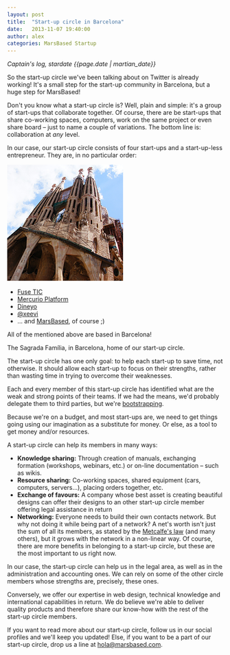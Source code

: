 ```yaml
---
layout: post
title:  "Start-up circle in Barcelona"
date:   2013-11-07 19:40:00
author: alex
categories: MarsBased Startup
---
```


*Captain's log, stardate {{page.date | martian_date}}*

So the start-up circle we've been talking about on Twitter is already working! It's a small step for the start-up community in Barcelona, but a huge step for MarsBased!

Don't you know what a start-up circle is? Well, plain and simple: it's a group of start-ups that collaborate together. Of course, there are be start-ups that share co-working spaces, computers, work on the same project or even share board – just to name a couple of variations. The bottom line is: collaboration at *any* level.

<!--more-->

In our case, our start-up circle consists of four start-ups and a start-up-less entrepreneur. They are, in no particular order:

<img src="/images/blog/post4.png" alt="The Sagrada Família, in Barcelona, home of our start-up circle" title="The Sagrada Família, in Barcelona, home of our start-up circle" class="img-circle img-right img-responsive" />

* <a href="http://www.fusetic.com/" title="Fuse TIC's Website" target="_blank">Fuse TIC</a>
* <a href="http://mercurio-platform.com/" title="Mercurio Platform's Website" target="_blank">Mercurio Platform</a>
* <a href="http://www.dineyo.com/" title="Dineyo's Website" target="_blank">Dineyo</a>
* <a href="http://twitter.com/xeeevi" title="Xeeevi's Twitter Profile" target="_blank">@xeevi</a>
* … and <a href="http://www.twitter.com/MarsBased" title="MarsBased Twitter Profile" target="_blank">MarsBased</a>, of course ;)

All of the mentioned above are based in Barcelona!

The Sagrada Família, in Barcelona, home of our start-up circle.

The start-up circle has one only goal: to help each start-up to save time, not otherwise. It should allow each start-up to focus on their strengths, rather than wasting time in trying to overcome their weaknesses.

Each and every member of this start-up circle has identified what are the weak and strong points of their teams. If we had the means, we'd probably delegate them to third parties, but we're <a href="http://en.wikipedia.org/wiki/Bootstrapping" title="Bootstrapping definition from Wikipedia" target="_blank">bootstrapping</a>.

Because we're on a budget, and most start-ups are, we need to get things going using our imagination as a substitute for money. Or else, as a tool to get money and/or resources.

A start-up circle can help its members in many ways:

* **Knowledge sharing:** Through creation of manuals, exchanging formation (workshops, webinars, etc.) or on-line documentation – such as wikis.
* **Resource sharing:** Co-working spaces, shared equipment (cars, computers, servers…), placing orders together, etc.
* **Exchange of favours:** A company whose best asset is creating beautiful designs can offer their designs to an other start-up circle member offering legal assistance in return
* **Networking:** Everyone needs to build their own contacts network. But why not doing it while being part of a network? A net's worth isn't just the sum of all its members, as stated by the <a href="http://en.wikipedia.org/wiki/Metcalfe%27s_law" title="Metcalfe's law" target="_blank">Metcalfe's law</a> (and many others), but it grows with the network in a non-linear way.
Of course, there are more benefits in belonging to a start-up circle, but these are the most important to us right now.

In our case, the start-up circle can help us in the legal area, as well as in the administration and accounting ones. We can rely on some of the other circle members whose strengths are, precisely, these ones.

Conversely, we offer our expertise in web design, technical knowledge and international capabilities in return. We do believe we're able to deliver quality products and therefore share our know-how with the rest of the start-up circle members.

If you want to read more about our start-up circle, follow us in our social profiles and we'll keep you updated! Else, if you want to be a part of our start-up circle, drop us a line at <a href="mailto:hola@marsbased.com">hola@marsbased.com</a>.

